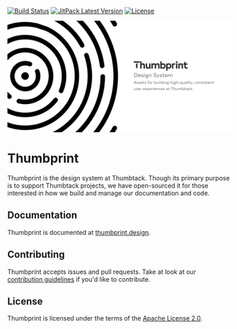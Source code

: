 [![Build Status](https://github.com/thumbtack/thumbprint-android/actions/workflows/ci.yml/badge.svg?branch=main)](https://github.com/thumbtack/thumbprint-android/actions/workflows/ci.yml)
[![JitPack Latest Version](https://img.shields.io/jitpack/v/github/thumbtack/thumbprint-android)](https://github.com/thumbtack/thumbprint-android/releases)
[![License](https://img.shields.io/github/license/thumbtack/thumbprint-android?color=important)](https://github.com/thumbtack/thumbprint-android/blob/main/LICENSE)

![Thumbprint Android header](./.github/thumbprint-header.png)
# Thumbprint

Thumbprint is the design system at Thumbtack. Though its primary purpose is to support Thumbtack projects, we have open-sourced it for those interested in how we build and manage our documentation and code.

## Documentation

Thumbprint is documented at [thumbprint.design](https://thumbprint.design/).

## Contributing

Thumbprint accepts issues and pull requests. Take at look at our [contribution guidelines](https://thumbprint.design/overview/contributing/) if you'd like to contribute.

## License

Thumbprint is licensed under the terms of the [Apache License 2.0](LICENSE).

